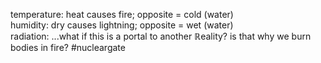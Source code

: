 temperature: heat causes fire; opposite = cold (water)
<br>humidity: dry causes lightning; opposite = wet (water)
<br>radiation: ...what if this is a portal to another ℝeality? is that why we burn bodies in fire? #nucleargate
